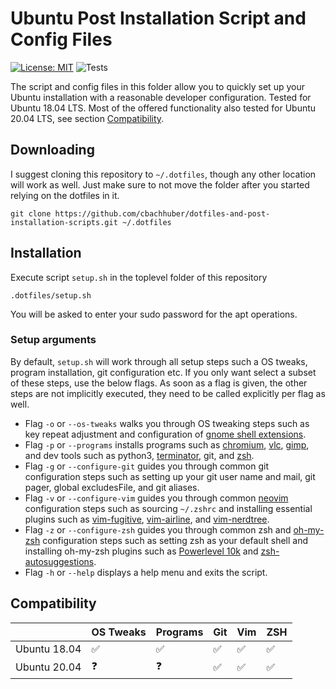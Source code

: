 # Ubuntu Post Installation Script and Config Files

[![License: MIT](https://img.shields.io/badge/License-MIT-blue.svg)](/LICENSE)
![Tests](https://github.com/cbachhuber/dotfiles-and-post-installation-scripts/workflows/Tests/badge.svg)

The script and config files in this folder allow you to quickly set up your Ubuntu installation with a reasonable developer configuration. Tested for Ubuntu 18.04 LTS. Most of the offered functionality also tested for Ubuntu 20.04 LTS, see section [Compatibility](#Compatibility).

## Downloading

I suggest cloning this repository to `~/.dotfiles`, though any other location will work as well. Just make sure to not move the folder after you started relying on the dotfiles in it.

```shell
git clone https://github.com/cbachhuber/dotfiles-and-post-installation-scripts.git ~/.dotfiles
```

## Installation

Execute script `setup.sh` in the toplevel folder of this repository

```shell
.dotfiles/setup.sh
```

You will be asked to enter your sudo password for the apt operations.

### Setup arguments

By default, `setup.sh` will work through all setup steps such a OS tweaks, program installation, git configuration etc. If you only want select a subset of these steps, use the below flags. As soon as a flag is given, the other steps are not implicitly executed, they need to be called explicitly per flag as well.

- Flag `-o` or `--os-tweaks` walks you through OS tweaking steps such as key repeat adjustment and configuration of [gnome shell extensions](https://extensions.gnome.org/).
- Flag `-p` or `--programs` installs programs such as [chromium](https://chromium.googlesource.com/chromium/src/), [vlc](https://www.videolan.org/), [gimp](https://www.gimp.org/), and dev tools such as python3, [terminator](https://gnometerminator.blogspot.com/p/introduction.html), git, and [zsh](https://en.wikipedia.org/wiki/Z_shell).
- Flag `-g` or `--configure-git` guides you through common git configuration steps such as setting up your git user name and mail, git pager, global excludesFile, and git aliases.
- Flag `-v` or `--configure-vim` guides you through common [neovim](https://github.com/neovim/neovim) configuration steps such as sourcing `~/.zshrc` and installing essential plugins such as [vim-fugitive](https://github.com/tpope/vim-fugitive), [vim-airline](https://github.com/vim-airline/vim-airline), and [vim-nerdtree](https://github.com/scrooloose/nerdtree).
- Flag `-z` or `--configure-zsh` guides you through common zsh and [oh-my-zsh](https://github.com/ohmyzsh/ohmyzsh) configuration steps such as setting zsh as your default shell and installing oh-my-zsh plugins such as [Powerlevel 10k](https://github.com/romkatv/powerlevel10k) and [zsh-autosuggestions](https://github.com/zsh-users/zsh-autosuggestions).
- Flag `-h` or `--help` displays a help menu and exits the script.

## Compatibility

|                 | OS Tweaks | Programs | Git | Vim | ZSH |
|-----------------|-----------|----------|-----|-----|-----|
| Ubuntu 18.04    |     ✅    |    ✅    | ✅  |  ✅ | ✅  |
| Ubuntu 20.04    |     ❓    |    ❓    | ✅  |  ✅ | ✅  |
